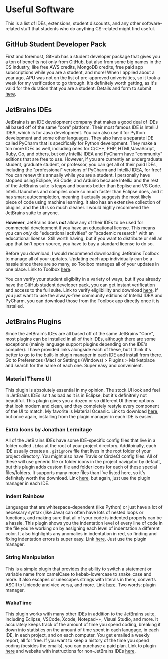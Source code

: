 # Useful Software

This is a list of IDEs, extensions, student discounts, and any other software-related stuff that students who do anything CS-related might find useful.

## GitHub Student Developer Pack

First and foremost, GitHub has a student developer package that gives you a ton of benefits not only from GitHub, but also from some big names in the CS industry, like free AWS credits, MongoDB credits, free paid app subscriptions while you are a student, and more!  When I applied about a year ago, APU was not on the list of pre-approved univerisities, so it took a week for my verification to go through.  It's definitely worth getting, as it's valid for the duration that you are a student.  Details and form to submit [here](https://education.github.com/pack).

## JetBrains IDEs

JetBrains is an IDE development company that makes a good deal of IDEs all based off of the same "core" platform.  Their most famous IDE is IntelliJ IDEA, which is for Java development.  You can also use it for Python development and some other languages.  They also have a separate IDE called PyCharm that is specifically for Python development.  They make a ton more IDEs as well, including ones for C/C++, PHP, HTML/JavaScript, Ruby, Go, and others, but only IntelliJ IDEA and PyCharm have "community" editions that are free to use.  However, if you are currently an undergraduate student, graduate student, or professor, you can get all of their paid IDEs, including the "professional" versions of PyCharm and IntelliJ IDEA, for free!  You can renew this annually while you are a student.  I personally have stopped using Eclipse, VS Code, and Arduino because IntelliJ and the rest of the JetBrains suite is leaps and bounds better than Ecplise and VS Code.  IntelliJ launches and compiles code so much faster than Eclipse does, and it has smart autocompletion, meaning it actually suggests the most likely piece of code using machine learning.  It also has an extensive collection of plugins, and the UI is so much cleaner.  I would highly recommend the JetBrains suite to anyone.  

**However**, JetBrains does ***not*** allow any of their IDEs to be used for commercial development if you have an educational license.  This means you can *only* do "educational activities" or "academic research" with an educational license.  Still worth having, but if you want to distribute or sell an app that isn't open-source, you have to buy a standard license to do so.

Before you download, I would recommend downloading JetBrains Toolbox to manage all of your updates.  Updating each app individually can be a hassle since there are so many, so Toolbox manages all of your updates in one place.  Link to Toolbox [here](https://www.jetbrains.com/toolbox-app/).  

You can verify your student eligibilty in a variety of ways, but if you already have the GitHub student developer pack, you can get instant verification and access to the full suite.  Link to verify eligiibiliity and download [here](https://www.jetbrains.com/community/education/#students).  If you just want to use the always-free community editions of IntelliJ IDEA and PyCharm, you can download those from the Toolbox app directly once it is installed.

## JetBrains Plugins

Since the JetBrain's IDEs are all based off of the same JetBrains "Core", most plugins can be installed in all of their IDEs, although there are some exceptions (mainly language support plugins depending on the IDE's compiler).  I have provided links alongside each of these, but I think it's better to go to the built-in plugin manager in each IDE and install from there.  Go to Preferences (Mac) or Settings (Windows) > Plugins > Marketplace and search for the name of each one.  Super easy and conveinient.

### Material Theme UI

This plugin is absolutely essential in my opinion.  The stock UI look and feel in JetBrains IDEs isn't as bad as it is in Eclipse, but it's definitrely not beautiful.  This plugin gives you a dozen or so different UI theme options that look modern and clean, and they completely restyle every component of the UI to match.  My favorite is Material Oceanic.  Link to download [here](https://plugins.jetbrains.com/plugin/8006-material-theme-ui), but once again, installing from the plugin manager in each IDE is easier.

### Extra Icons by Jonathan Lermitage

All of the JetBrains IDEs have some IDE-specific config files that live in a folder called `.idea` at the root of your project directory.  Additoinally, each IDE usually creates a `.gitignore` file that lives in the root folder of your project directory.  You might also have Travis or CircleCI config files.  All of these will use generic file or folder icons in the project navigator by default, but this plugin adds custom file and folder icons for each of these special files/folders.  It supports many more files than I've listed here, so it's definitely worth the download.  Link [here](https://plugins.jetbrains.com/plugin/11058-extra-icons), but again, just use the plugin manager in each IDE.

### Indent Rainbow

Languages that are whitespace-dependent (like Python) or just have a lot of necessary syntax (like Java) can often have lots of nested loops or functions, and making sure that all of your code is indented properly can be a hassle.  This plugin shows you the indentation level of every line of code in the file you're working on by assigning each level of indentation a different color.  It also highlights any anomalies in indentation in red, so finding and fixing indentation errors is super easy.  Link [here](https://plugins.jetbrains.com/plugin/13308-indent-rainbow).  Just use the plugin manager.

### String Manipulation

This is a simple plugin that provides the ability to switch a statement or variable name from camelCase to kebab-lowercase to snake_case and more.  It also escapes or unescapes strings with literals in them, converts ASCII to Unicode and vice versa, and more.  Link [here](https://plugins.jetbrains.com/plugin/2162-string-manipulation).  Two words: plugin manager.

### WakaTime

This plugin works with many other IDEs in addition to the JetBrains suite, including Eclipse, VSCode, Xcode, Notepad++, Visual Studio, and more.  It accurately keeps track of the amount of time you spend coding, breaking it down into statistics on the amount of time spent in each lanugage, in each IDE, in each project, and on each computer.  You get emailed a weekly report, all for free.  If you want to keep a history of the time you spend coding (besides the emails), you can purchase a paid plan.  Link to plugin [here](https://plugins.jetbrains.com/plugin/7425-wakatime) and website with instructions for non-JetBrains IDEs [here](https://wakatime.com/).
